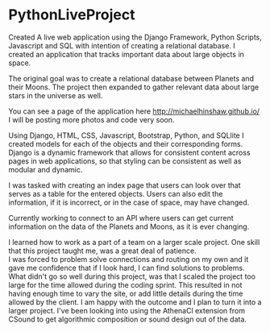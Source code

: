 # PythonLiveProject
Created A live web application using the Django Framework, Python Scripts, Javascript and SQL with intention of creating
a relational database.  I created an application that tracks important data about large objects in space.

The original goal was to create a relational database between Planets and their Moons.  The project then expanded
to gather relevant data about large stars in the universe as well.  

You can see a page of the application here http://michaelhinshaw.github.io/
I will be posting more photos and code very soon.

Using Django, HTML, CSS, Javascript, Bootstrap, Python, and SQLlite I created models for each of the objects and their 
corresponding forms.  Django is a dynamic framework that allows for consistent content across pages in web applications, so 
that styling can be consistent as well as modular and dynamic.

I was tasked with creating an index page that users can look over that serves as a table for the entered objects.  Users
can also edit the information, if it is incorrect, or in the case of space, may have changed.

Currently working to connect to an API where users can get current information on the data of the Planets and Moons, as it is ever changing.

I learned how to work as a part of a team on a larger scale project.  One skill that this project taught me, was a great deal of patience.  
I was forced to problem solve connections and routing on my own and it gave me confidence that if I look hard, I can find solutions to problems.
What didn't go so well during this project, was that I scaled the project too large for the time allowed during the coding sprint.  This resulted in not having enough time to vary the site, or add little details during the time allowed by the client.  I am happy with the outcome and I plan to turn it into a larger project.  I've been looking into using the AthenaCl extension from CSound to get algorithmic composition or sound design out of the data.  
